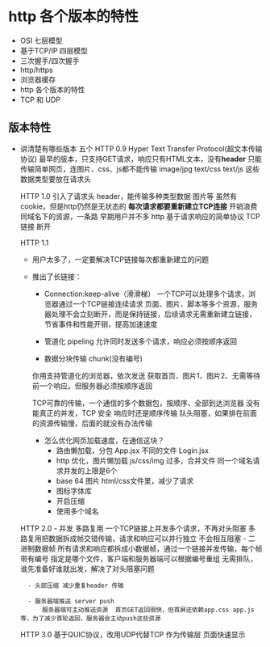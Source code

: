 # http 各个版本的特性

- OSI 七层模型
- 基于TCP/IP 四层模型
- 三次握手/四次握手
- http/https
- 浏览器缓存
- http 各个版本的特性
- TCP 和 UDP

## 版本特性
- 讲清楚有哪些版本 五个
    HTTP 0.9 
    Hyper Text Transfer Protocol(超文本传输协议)
    最早的版本，只支持GET请求，响应只有HTML文本，没有**header**
    只能传输简单网页，连图片、css、js都不能传输
    image/jpg text/css text/js 这些数据类型要放在请求头

    HTTP 1.0
    引入了请求头 header，能传输多种类型数据
    图片等
    虽然有cookie，但是http仍然是无状态的
    **每次请求都要重新建立TCP连接**
        开销浪费 同域名下的资源，一条路
        早期用户并不多
        http 基于请求响应的简单协议 TCP链接 断开

    HTTP 1.1
    - 用户太多了，一定要解决TCP链接每次都重新建立的问题
    - 推出了长链接：
        - Connection:keep-alive（滑滑梯）
        一个TCP可以处理多个请求，浏览器通过一个TCP链接连续请求
        页面、图片、脚本等多个资源，服务器处理不会立刻断开，而是保持链接，后续请求无需重新建立链接，节省事件和性能开销，提高加速速度

        - 管道化 pipeling
        允许同时发送多个请求，响应必须按顺序返回

        - 数据分块传输 chunk(没有编号)

        你用支持管道化的浏览器，依次发送 获取首页、图片1、图片2、无需等待前一个响应。但服务器必须按顺序返回

        TCP可靠的传输，一个通信的多个数据包，按顺序、全部到达浏览器
        没有能真正的并发，TCP 安全 响应时还是顺序传输
        队头阻塞，如果排在前面的资源传输慢，后面的就没有办法传输

        - 怎么优化网页加载速度，在通信这块？
            - 路由懒加载，分包
                App.jsx 不同的文件
                Login.jsx
            - http 优化，图片懒加载
                js/css/img 过多，合并文件
                同一个域名请求并发的上限是6个
            - base 64 图片 html/css文件里，减少了请求
            - 图标字体库
            - 开启压缩
            - 使用多个域名



    HTTP 2.0
        - 并发 多路复用
            一个TCP链接上并发多个请求，不再对头阻塞
            多路复用把数据拆成帧交错传输，请求和响应可以并行独立
            不会相互阻塞
        - 二进制数据帧
            所有请求和响应都拆成小数据帧，通过一个链接并发传输，每个帧带有编号
            指定是哪个文件，客户端和服务器端可以根据编号重组
            无需排队，谁先准备好谁就出发，解决了对头阻塞问题

        - 头部压缩 减少重复header 传输

        - 服务器端推送 server push
            服务器端可主动推送资源  首页GET返回很快，但首屏还依赖app.css app.js等，为了减少首轮返回，服务器会主动push这些资源
    HTTP 3.0
        基于QUIC协议，改用UDP代替TCP 作为传输层
页面快速显示